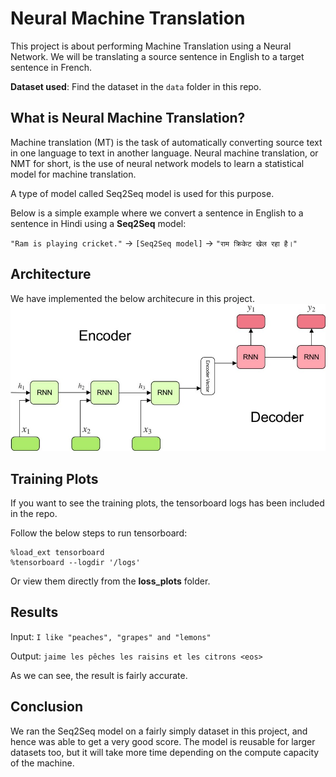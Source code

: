 # Neural Machine Translation

This project is about performing Machine Translation using a Neural Network.
We will be translating a source sentence in English to a target sentence in French.

**Dataset used**: Find the dataset in the `data` folder in this repo.

## What is Neural Machine Translation?
Machine translation (MT) is the task of automatically converting source text in one language to text in another language. Neural machine translation, or NMT for short, is the use of neural network models to learn a statistical model for machine translation.

A type of model called Seq2Seq model is used for this purpose.

Below is a simple example where we convert a sentence in English to a sentence in Hindi using a __Seq2Seq__ model:

`"Ram is playing cricket."` -> `[Seq2Seq model]` -> `"राम क्रिकेट खेल रहा है।"`

## Architecture
We have implemented the below architecure in this project.
<img src='images/encoder_decoder_RNN.jpeg'>

## Training Plots

If you want to see the training plots, the tensorboard logs has been included in the repo.

Follow the below steps to run tensorboard:
```
%load_ext tensorboard
%tensorboard --logdir '/logs'
```
Or view them directly from the __loss_plots__ folder.

## Results

Input: `I like "peaches", "grapes" and "lemons"`

Output: `jaime les pêches les raisins et les citrons <eos>`

As we can see, the result is fairly accurate.

## Conclusion
We ran the Seq2Seq model on a fairly simply dataset in this project, and hence was able to get a very good score. The model is reusable for larger datasets too, but it will take more time depending on the compute capacity of the machine.